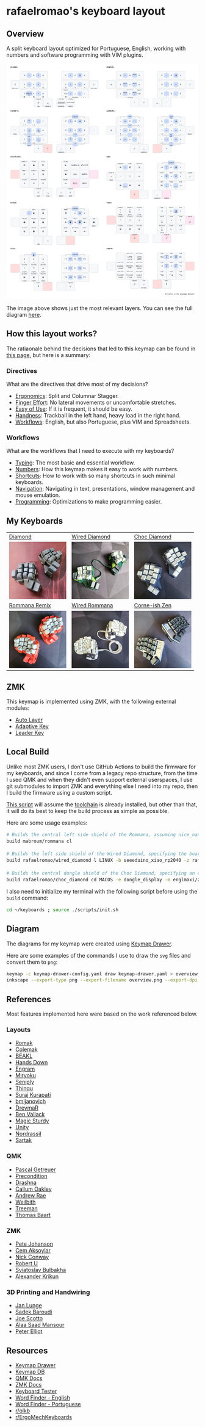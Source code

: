 # rafaelromao's keyboard layout
 
## Overview

A split keyboard layout optimized for Portuguese, English, working with numbers and software programming with VIM plugins.

![img](docs/img/diagrams/overview.png)

The image above shows just the most relevant layers. You can see the full diagram [here](docs/img/diagrams/all.png).

## How this layout works?

The ratiaonale behind the decisions that led to this keymap can be found in [this page](https://rafaelromao.github.io/keyboards), but here is a summary:

### Directives

What are the directives that drive most of my decisions?

- [Ergonomics](docs/index.md#ergonomics): Split and Columnar Stagger.
- [Finger Effort](docs/index.md#finger-effort): No lateral movements or uncomfortable stretches.
- [Easy of Use](docs/index.md#easy-of-use): If it is frequent, it should be easy.
- [Handness](docs/index.md#handness): Trackball in the left hand, heavy load in the right hand.
- [Workflows](docs/index.md#workflows): English, but also Portuguese, plus VIM and Spreadsheets.

### Workflows

What are the workflows that I need to execute with my keyboards?

- [Typing](docs/index.md#typing): The most basic and essential workflow.
- [Numbers](docs/index.md#numbers): How this keymap makes it easy to work with numbers.
- [Shortcuts](docs/index.md#shortcuts): How to work with so many shortcuts in such minimal keyboards.
- [Navigation](docs/index.md#navigation): Navigating in text, presentations, window management and mouse emulation.
- [Programming](docs/index.md#programming): Optimizations to make programming easier.

## My Keyboards

<table>
  <tr>
    <td><a href="https://github.com/rafaelromao/diamond">Diamond</a></td>
    <td><a href="https://github.com/rafaelromao/diamond">Wired Diamond</a></td>
    <td><a href="https://github.com/rafaelromao/diamond">Choc Diamond</a></td>
  </tr>
  <tr>
    <td><a href="docs/img/builds/Diamond.jpeg"><img src="docs/img/builds/Diamond.jpeg" width="150" /></a></td>
    <td><a href="docs/img/builds/Wired%20Diamond.jpeg"><img src="docs/img/builds/Wired%20Diamond.jpeg" width="150" /></a></td>
    <td><a href="docs/img/builds/Choc%20Diamond.jpeg"><img src="docs/img/builds/Choc%20Diamond.jpeg" width="150" /></a></td>
  </tr>
  <tr>
    <td><a href="https://github.com/rafaelromao/rommana-remix">Rommana Remix</a></td>
    <td><a href="https://github.com/AlaaSaadAbdo/Rommana">Wired Rommana</a></td>
    <td><a href="https://lowprokb.ca/collections/keyboards/products/corne-ish-zen">Corne-ish Zen</a></td>
  </tr>
  <tr>
    <td><a href="docs/img/builds/Rommana.jpeg"><img src="docs/img/builds/Rommana.jpeg" width="150" /></a></td>
    <td><a href="docs/img/builds/Wired%20Rommana.jpeg"><img src="docs/img/builds/Wired%20Rommana.jpeg" width="150" /></a></td>
    <td><a href="docs/img/builds/Corne-ish%20Zen.jpeg"><img src="docs/img/builds/Corne-ish%20Zen.jpeg" width="150" /></a></td>
  </tr>
</table>

## ZMK

This keymap is implemented using ZMK, with the following external modules:
- [Auto Layer](https://github.com/urob/zmk-auto-layer)
- [Adaptive Key](https://github.com/urob/zmk-adaptive-key)
- [Leader Key](https://github.com/urob/zmk-leader-key)

## Local Build

Unlike most ZMK users, I don't use GitHub Actions to build the firmware for my keyboards, and since I come from a legacy repo structure, from the time I used QMK and when they didn't even support external userspaces, I use git submodules to import ZMK and everything else I need into my repo, then I build the firmware using a custom script. 

[This script](scripts/build.sh) will assume the [toolchain](https://zmk.dev/docs/development/setup) is already installed, but other than that, it will do its best to keep the build process as simple as possible.

Here are some usage examples:

```bash
# Builds the central left side shield of the Rommana, assuming nice_nano_v2 as board and MACOS as target operating system
build mabroum/rommana cl

# Builds the left side shield of the Wired Diamond, specifying the board and ZMK fork to be used instead of the default
build rafaelromao/wired_diamond l LINUX -b seeeduino_xiao_rp2040 -z rafaelromao/zmk

# Builds the central dongle shield of the Choc Diamond, specifying an extra shield and an external module to handle the display
build rafaelromao/choc_diamond cd MACOS -e dongle_display -m englmaxi/zmk-dongle-display
```

I also need to initialize my terminal with the following script before using the `build` command:

```bash
cd ~/keyboards ; source ./scripts/init.sh
```

## Diagram

The diagrams for my keymap were created using [Keymap Drawer](https://github.com/caksoylar/keymap-drawer).

Here are some examples of the commands I use to draw the `svg` files and convert them to `png`:

```bash
keymap -c keymap-drawer-config.yaml draw keymap-drawer.yaml > overview.svg
inkscape --export-type png --export-filename overview.png --export-dpi 300 --export-background=white overview.svg
```

## References

Most features implemented here were based on the work referenced below.

### Layouts

- [Romak](https://github.com/rafaelromao/romak)
- [Colemak](https://colemak.org)
- [BEAKL](https://deskthority.net/wiki/BEAKL)
- [Hands Down](https://sites.google.com/alanreiser.com/handsdown/home)
- [Engram](https://engram.dev)
- [Miryoku](https://github.com/manna-harbour/miryoku)
- [Seniply](https://stevep99.github.io/seniply)
- [Thinqu](https://microexploitation.com/2018/06/04/thinqu/)
- [Suraj Kurapati](https://sunaku.github.io/moergo-glove80-keyboard.html)
- [bmijanovich](https://github.com/bmijanovich/zmk-config)
- [DreymaR](https://dreymar.colemak.org)
- [Ben Vallack](https://youtube.com/c/BenVallack)
- [Magic Sturdy](https://github.com/Ikcelaks/keyboard_layouts/blob/main/magic_sturdy/magic_sturdy.md)
- [Unity](https://lykt.xyz/uno)
- [Nordrassil](https://github.com/empressabyss/nordrassil)
- [Sartak](https://github.com/sartak/keyboard)

### QMK

- [Pascal Getreuer](https://github.com/getreuer/qmk-keymap)
- [Precondition](https://github.com/precondition/dactyl-manuform-keymap)
- [Drashna](https://github.com/drashna/qmk_userspace)
- [Callum Oakley](https://github.com/callum-oakley/qmk_firmware/tree/master/users/callum)
- [Andrew Rae](https://github.com/andrewjrae/kyria-keymap)
- [Weilbith](https://github.com/weilbith/keyboard_firmware)
- [Treeman](https://github.com/treeman/qmk_firmware/tree/master/keyboards/ferris/keymaps/treeman)
- [Thomas Baart](https://thomasbaart.nl/category/mechanical-keyboards/firmware/qmk)

### ZMK

- [Pete Johanson](https://github.com/petejohanson/)
- [Cem Aksoylar](https://github.com/caksoylar)
- [Nick Conway](https://github.com/nickconway)
- [Robert U](https://github.com/urob)
- [Sviatoslav Bulbakha](https://github.com/ssbb)
- [Alexander Krikun](https://github.com/krikun98)

### 3D Printing and Handwiring

- [Jan Lunge](https://m.youtube.com/@JanLunge)
- [Sadek Baroudi](https://github.com/sadekbaroudi)
- [Joe Scotto](https://github.com/joe-scotto)
- [Alaa Saad Mansour](https://github.com/AlaaSaadAbdo)
- [Peter Elliot](https://github.com/PJE66)

## Resources

- [Keymap Drawer](https://github.com/caksoylar/keymap-drawer)
- [Keymap DB](https://keymapdb.com/keymaps/rafaelromao/)
- [QMK Docs](https://docs.qmk.fm)
- [ZMK Docs](https://zmk.dev/docs)
- [Keyboard Tester](https://config.qmk.fm/#/test)
- [Word Finder - English](https://www.merriam-webster.com/wordfinder/classic/contains/all/-1/th/1)
- [Word Finder - Portuguese](https://www.palavras.net/search.php?m=th&d=17)
- [r/olkb](https://www.reddit.com/r/olkb)
- [r/ErgoMechKeyboards](https://www.reddit.com/r/ErgoMechKeyboards)
